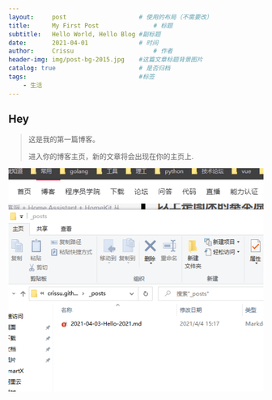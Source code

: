 ```yaml
---
layout:     post   				    # 使用的布局（不需要改）
title:      My First Post 				# 标题 
subtitle:   Hello World, Hello Blog #副标题
date:       2021-04-01 				# 时间
author:     Crissu 						# 作者
header-img: img/post-bg-2015.jpg 	#这篇文章标题背景图片
catalog: true 						# 是否归档
tags:								#标签
    - 生活
---
```






## Hey 

> 这是我的第一篇博客。 
>
> 进入你的博客主页，新的文章将会出现在你的主页上.

![image-20210404154505878](2021-04-03-Hello-2021/image-20210404154505878.png)

